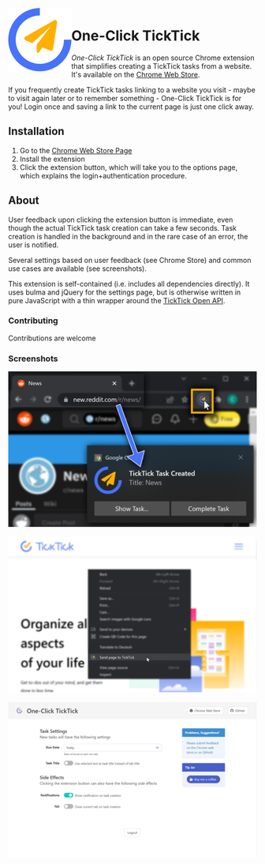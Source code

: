 <img align="left" height=128 src="src/icons/icon256.png"> 

# One-Click TickTick

*One-Click TickTick* is an open source Chrome extension that simplifies creating a TickTick tasks from a website. It's available on the [Chrome Web Store](). 

If you frequently create TickTick tasks linking to a website you visit - maybe to visit again later or to remember something - One-Click TickTick is for you! Login once and saving a link to the current page is just one click away. 

## Installation

1. Go to the [Chrome Web Store Page]()
2. Install the extension
3. Click the extension button, which will take you to the options page, which explains the login+authentication procedure.

## About

User feedback upon clicking the extension button is immediate, even though the actual TickTick task creation can take a few seconds. Task creation is handled in the background and in the rare case of an error, the user is notified.

Several settings based on user feedback (see Chrome Store) and common use cases are available (see screenshots).

This extension is self-contained (i.e. includes all dependencies directly). It uses bulma and jQuery for the settings page, but is otherwise written in pure JavaScript with a thin wrapper around the [TickTick Open API](https://developer.ticktick.com/docs#/openapi).


### Contributing

Contributions are welcome

### Screenshots

<p align="center">
  <img src="assets/screenshot_extensionbutton.png"> 
  <br><br>
  <img src="assets/screenshot_contextmenu.png"> 
  <br><br>
  <img src="assets/screenshot_settings.png"> 
</p>
